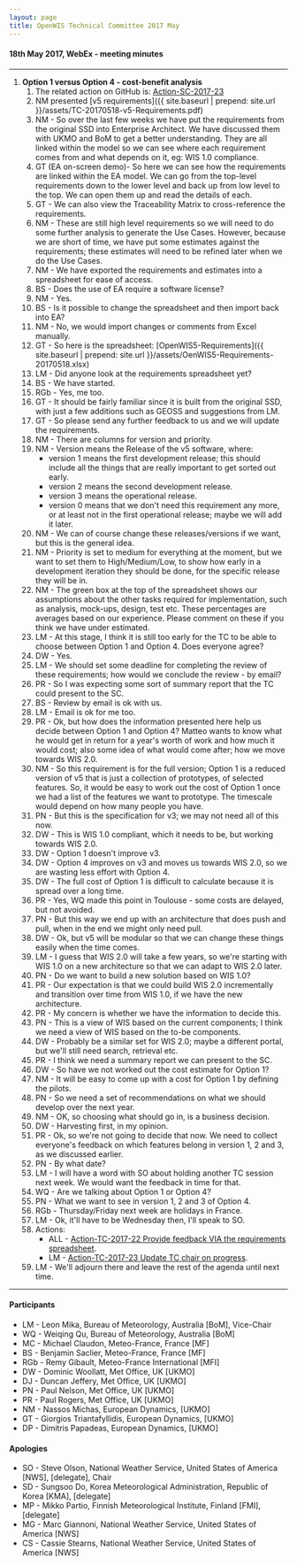 ```yaml
---
layout: page
title: OpenWIS Technical Committee 2017 May
---
```


#### 18th May 2017, WebEx - meeting minutes

---

1. **Option 1 versus Option 4 - cost-benefit analysis**
    1. The related action on GitHub is: [Action-SC-2017-23](https://github.com/OpenWIS/openwis-documentation/issues/194)
    2. NM presented [v5 requirements]({{ site.baseurl | prepend: site.url }}/assets/TC-20170518-v5-Requirements.pdf)
    3. NM - So over the last few weeks we have put the requirements from the original SSD into Enterprise Architect. We have discussed them with UKMO and BoM to get a better understanding. They are all linked within the model so we can see where each requirement comes from and what depends on it, eg: WIS 1.0 compliance.
    4. GT (EA on-screen demo)- So here we can see how the requirements are linked within the EA model. We can go from the top-level requirements down to the lower level and back up from low level to the top. We can open them up and read the details of each.
    5. GT - We can also view the Traceability Matrix to cross-reference the requirements.
    6. NM - These are still high level requirements so we will need to do some further analysis to generate the Use Cases. However, because we are short of time, we have put some estimates against the requirements; these estimates will need to be refined later when we do the Use Cases.
    7. NM - We have exported the requirements and estimates into a spreadsheet for ease of access.
    8. BS - Does the use of EA require a software license?
    9. NM - Yes.
    10. BS - Is it possible to change the spreadsheet and then import back into EA?
    11. NM - No, we would import changes or comments from Excel manually.
    12. GT - So here is the spreadsheet: [OpenWIS5-Requirements]({{ site.baseurl | prepend: site.url }}/assets/OenWIS5-Requirements-20170518.xlsx)
    13. LM - Did anyone look at the requirements spreadsheet yet?
    14. BS - We have started.
    15. RGb - Yes, me too.
    16. GT - It should be fairly familiar since it is built from the original SSD, with just a few additions such as GEOSS and suggestions from LM.
    17. GT - So please send any further feedback to us and we will update the requirements.
    18. NM - There are columns for version and priority.
    19. NM - Version means the Release of the v5 software, where:
        - version 1 means the first development release; this should include all the things that are really important to get sorted out early.
        - version 2 means the second development release.
        - version 3 means the operational release.
        - version 0 means that we don't need this requirement any more, or at least not in the first operational release; maybe we will add it later.
    20. NM - We can of course change these releases/versions if we want, but this is the general idea.
    21. NM - Priority is set to medium for everything at the moment, but we want to set them to High/Medium/Low, to show how early in a development iteration they should be done, for the specific release they will be in.
    22. NM - The green box at the top of the spreadsheet shows our assumptions about the other tasks required for implementation, such as analysis, mock-ups, design, test etc. These percentages are averages based on our experience. Please comment on these if you think we have under estimated.
    23. LM - At this stage, I think it is still too early for the TC to be able to choose between Option 1 and Option 4. Does everyone agree?
    24. DW - Yes.
    25. LM - We should set some deadline for completing the review of these requirements; how would we conclude the review - by email?
    26. PR - So I was expecting some sort of summary report that the TC could present to the SC.
    27. BS - Review by email is ok with us.
    28. LM - Email is ok for me too.
    29. PR - Ok, but how does the information presented here help us decide between Option 1 and Option 4? Matteo wants to know what he would get in return for a year's worth of work and how much it would cost; also some idea of what would come after; how we move towards WIS 2.0.
    30. NM - So this requirement is for the full version; Option 1 is a reduced version of v5 that is just a collection of prototypes, of selected features. So, it would be easy to work out the cost of Option 1 once we had a list of the features we want to prototype. The timescale would depend on how many people you have.
    31. PN - But this is the specification for v3; we may not need all of this now.
    32. DW - This is WIS 1.0 compliant, which it needs to be, but working towards WIS 2.0.
    33. DW - Option 1 doesn't improve v3.
    34. DW - Option 4 improves on v3 and moves us towards WIS 2.0, so we are wasting less effort with Option 4.
    35. DW - The full cost of Option 1 is difficult to calculate because it is spread over a long time.
    36. PR - Yes, WQ made this point in Toulouse - some costs are delayed, but not avoided.
    37. PN - But this way we end up with an architecture that does push and pull, when in the end we might only need pull.
    38. DW - Ok, but v5 will be modular so that we can change these things easily when the time comes.
    39. LM - I guess that WIS 2.0 will take a few years, so we're starting with WIS 1.0 on a new architecture so that we can adapt to WIS 2.0 later.
    40. PN - Do we want to build a new solution based on WIS 1.0?
    41. PR - Our expectation is that we could build WIS 2.0 incrementally and transition over time from WIS 1.0, if we have the new architecture.
    42. PR - My concern is whether we have the information to decide this.
    43. PN - This is a view of WIS based on the current components; I think we need a view of WIS based on the to-be components.
    44. DW - Probably be a similar set for WIS 2.0; maybe a different portal, but we'll still need search, retrieval etc.
    45. PR - I think we need a summary report we can present to the SC.
    46. DW - So have we not worked out the cost estimate for Option 1?
    47. NM - It will be easy to come up with a cost for Option 1 by defining the pilots.
    48. PN - So we need a set of recommendations on what we should develop over the next year.
    49. NM - OK, so choosing what should go in, is a business decision.
    50. DW - Harvesting first, in my opinion.
    51. PR - Ok, so we're not going to decide that now. We need to collect everyone's feedback on which features belong in version 1, 2 and 3, as we discussed earlier.
    52. PN - By what date?
    53. LM - I will have a word with SO about holding another TC session next week. We would want the feedback in time for that.
    54. WQ - Are we talking about Option 1 or Option 4?
    55. PN - What we want to see in version 1, 2 and 3 of Option 4.
    56. RGb - Thursday/Friday next week are holidays in France.
    57. LM - Ok, it'll have to be Wednesday then, I'll speak to SO.
    58. Actions:
        - ALL - [Action-TC-2017-22 Provide feedback VIA the requirements spreadsheet](https://github.com/OpenWIS/openwis-documentation/issues/269).    
        - LM - [Action-TC-2017-23 Update TC chair on progress](https://github.com/OpenWIS/openwis-documentation/issues/270).    
    59. LM - We'll adjourn there and leave the rest of the agenda until next time.

---

#### Participants
- LM - Leon Mika, Bureau of Meteorology, Australia [BoM], Vice-Chair
- WQ - Weiqing Qu, Bureau of Meteorology, Australia [BoM]
- MC - Michael Claudon, Meteo-France, France [MF]
- BS - Benjamin Saclier, Meteo-France, France [MF]
- RGb - Remy Gibault, Meteo-France International [MFI]
- DW - Dominic Woollatt, Met Office, UK [UKMO]
- DJ - Duncan Jeffery, Met Office, UK [UKMO]
- PN - Paul Nelson, Met Office, UK [UKMO]
- PR - Paul Rogers, Met Office, UK [UKMO]
- NM - Nassos Michas, European Dynamics, [UKMO]
- GT - Giorgios Triantafyllidis, European Dynamics, [UKMO]
- DP - Dimitris Papadeas, European Dynamics, [UKMO]

#### Apologies
- SO - Steve Olson, National Weather Service, United States of America [NWS], [delegate], Chair
- SD - Sungsoo Do, Korea Meteorological Administration, Republic of Korea [KMA], [delegate]
- MP - Mikko Partio, Finnish Meteorological Institute, Finland [FMI], [delegate]
- MG - Marc Giannoni, National Weather Service, United States of America [NWS]
- CS - Cassie Stearns, National Weather Service, United States of America [NWS]
